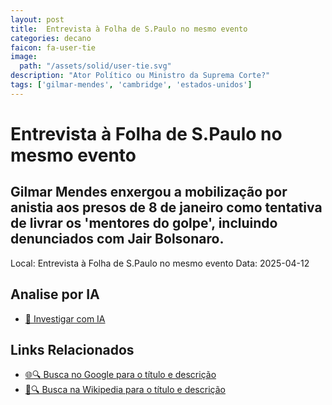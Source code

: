 ```yaml
---
layout: post
title:  Entrevista à Folha de S.Paulo no mesmo evento
categories: decano
faicon: fa-user-tie
image:
  path: "/assets/solid/user-tie.svg"
description: "Ator Político ou Ministro da Suprema Corte?"
tags: ['gilmar-mendes', 'cambridge', 'estados-unidos']
---
```


# Entrevista à Folha de S.Paulo no mesmo evento
## Gilmar Mendes enxergou a mobilização por anistia aos presos de 8 de janeiro como tentativa de livrar os 'mentores do golpe', incluindo denunciados com Jair Bolsonaro.
Local: Entrevista à Folha de S.Paulo no mesmo evento
Data: 2025-04-12

## Analise por IA
- [🤖 Investigar com IA](https://www.perplexity.ai/search?q=%22Gilmar%20Mendes%22%20%2B%20Entrevista%20%C3%A0%20Folha%20de%20S.Paulo%20no%20mesmo%20evento%20Gilmar%20Mendes%20enxergou%20a%20mobiliza%C3%A7%C3%A3o%20por%20anistia%20aos%20presos%20de%208%20de%20janeiro%20como%20tentativa%20de%20livrar%20os%20%27mentores%20do%20golpe%27%2C%20incluindo%20denunciados%20com%20Jair%20Bolsonaro.%20Cambridge%2C%20Estados%20Unidos)

## Links Relacionados
- [🌐🔍 Busca no Google para o título e descrição](https://www.google.com/search?q=%22Gilmar%20Mendes%22%20%2B%20Entrevista%20%C3%A0%20Folha%20de%20S.Paulo%20no%20mesmo%20evento%20Gilmar%20Mendes%20enxergou%20a%20mobiliza%C3%A7%C3%A3o%20por%20anistia%20aos%20presos%20de%208%20de%20janeiro%20como%20tentativa%20de%20livrar%20os%20%27mentores%20do%20golpe%27%2C%20incluindo%20denunciados%20com%20Jair%20Bolsonaro.%20Cambridge%2C%20Estados%20Unidos)
- [📖🔍 Busca na Wikipedia para o título e descrição](https://pt.wikipedia.org/w/index.php?search=%22Gilmar%20Mendes%22%20%2B%20Entrevista%20%C3%A0%20Folha%20de%20S.Paulo%20no%20mesmo%20evento%20Gilmar%20Mendes%20enxergou%20a%20mobiliza%C3%A7%C3%A3o%20por%20anistia%20aos%20presos%20de%208%20de%20janeiro%20como%20tentativa%20de%20livrar%20os%20%27mentores%20do%20golpe%27%2C%20incluindo%20denunciados%20com%20Jair%20Bolsonaro.%20Cambridge%2C%20Estados%20Unidos)

